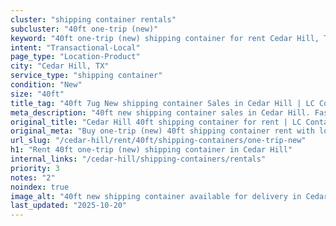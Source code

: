 ```yaml
---
cluster: "shipping container rentals"
subcluster: "40ft one-trip (new)"
keyword: "40ft one-trip (new) shipping container for rent Cedar Hill, TX"
intent: "Transactional-Local"
page_type: "Location-Product"
city: "Cedar Hill, TX"
service_type: "shipping container"
condition: "New"
size: "40ft"
title_tag: "40ft 7ug New shipping container Sales in Cedar Hill | LC Container"
meta_description: "40ft new shipping container sales in Cedar Hill. Fast delivery, competitive pricing. Serving shipping containers area. Quote ID: INX. Call (214) 524-4168 for your free quote today."
original_title: "Cedar Hill 40ft shipping container for rent | LC Container"
original_meta: "Buy one-trip (new) 40ft shipping container rent with local delivery in Cedar Hill, TX. LC Container — local Since 2003. Request a fast quote today."
url_slug: "/cedar-hill/rent/40ft/shipping-containers/one-trip-new"
h1: "Rent 40ft one-trip (new) shipping container in Cedar Hill"
internal_links: "/cedar-hill/shipping-containers/rentals"
priority: 3
notes: "2"
noindex: true
image_alt: "40ft new shipping container available for delivery in Cedar Hill"
last_updated: "2025-10-20"
---
```


<!-- TODO: Add unique city/inventory copy, images, and internal links here. -->
